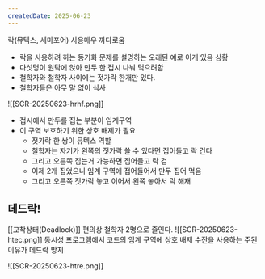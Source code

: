 ```yaml
---
createdDate: 2025-06-23
---
```

락(뮤텍스, 세마포어) 사용매우 까다로움
- 락을 사용하려 하는 동기화 문제를 설명하는 오래된 예로 이게 있음
상황
 - 다섯명이 원탁에 앉아 만두 한 접시 나눠 먹으려함
 - 철학자와 철학자 사이에는 젓가락 한개만 있다.
 - 철학자들은 아무 말 없이 식사

![[SCR-20250623-hrhf.png]]
- 접시에서 만두를 집는 부분이 임계구역
- 이 구역 보호하기 위한 상호 배제가 필요
	- 젓가락 한 쌍이 뮤텍스 역할
	- 철학자는 자기가 왼쪽의 젓가락 쓸 수 있다면 집어들고 락 건다
	- 그리고 오른쪽 집는거 가능하면 집어들고 락 검
	- 이제 2개 집었으니 임계 구역에 접어들어서 만두 집어 먹음
	- 그리고 오른쪽 젓가락 놓고 이어서 왼쪽 놓아서 락 해재

## 데드락!
[[교착상태(Deadlock)]]
편의상 철학자 2명으로 줄인다.
![[SCR-20250623-htec.png]]
동시성 프로그램에서 코드의 임계 구역에 상호 배제 수잔을 사용하는 주된 이유가 데드락 방지

![[SCR-20250623-htre.png]]
